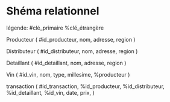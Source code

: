 # Shéma relationnel 

légende: #clé_primaire %clé_étrangère

Producteur (
    #id_producteur,
    nom,
    adresse,
    region
)

Distributeur (
    #id_distributeur,
    nom,
    adresse,
    region
)

Detaillant (
    #id_detaillant,
    nom,
    adresse,
    region
)

Vin (
    #id_vin,
    nom,
    type,
    millesime,
    %producteur
)

transaction (
    #id_transaction,
    %id_producteur,
    %id_distributeur,
    %id_detaillant,
    %id_vin,
    date,
    prix,
)